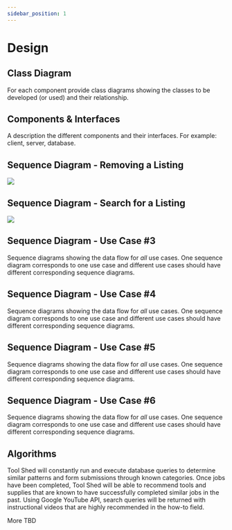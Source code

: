 ```yaml
---
sidebar_position: 1
---
```

# Design

## Class Diagram
For each component provide class diagrams showing the classes to be developed (or used) and their relationship.

## Components & Interfaces
A description the different components and their interfaces. For example: client, server, database.


## Sequence Diagram - Removing a Listing
[![](https://mermaid.ink/img/pako:eNptksFOGzEQhl9l5BMVJA-wB6QUeqgUqMSGnixVE3vYteIdB8-YKkK8e-2waQPqzfI_3_if3_NqXPJkOiP0XIgd3QYcMk6W0WnKUAAFHoWy5T1mDS7skRViavfrNASG3mUi_qj7Jt-i4haFPqFHMogGHuCOuHyUpck9aZNl1quV8IJKUM9lcX19GVMHfdlOQaVaaSaqB0-sAaNAYtikFKEfycPjw9pyTI3yHdyM5HYCmkCIIDxBqaNBEKgt_F-7GNWyr8iiPfRAmgO91F5SnCORpxLjYW66KF2LYWjDBF4ul5Ypth4Nb_R90nNuxiq1yQfAAUNNjtifButgW1QT38TgduQvvlRgfkbG9HvVkqA5PWnqEZP_YHKGnfI8B9yIPFCvqEUu7n9sfq1-rr6vV1_X387gd3mu_RyAp38fY67MRHnC4OsuvVoGsEZHmsiarh495p01lt9qHRZN_YGd6TQXujJlX5M_7d3pknyo63f3vpvHFX37A8Pq8ZU?type=png)](https://mermaid.live/edit#pako:eNptksFOGzEQhl9l5BMVJA-wB6QUeqgUqMSGnixVE3vYteIdB8-YKkK8e-2waQPqzfI_3_if3_NqXPJkOiP0XIgd3QYcMk6W0WnKUAAFHoWy5T1mDS7skRViavfrNASG3mUi_qj7Jt-i4haFPqFHMogGHuCOuHyUpck9aZNl1quV8IJKUM9lcX19GVMHfdlOQaVaaSaqB0-sAaNAYtikFKEfycPjw9pyTI3yHdyM5HYCmkCIIDxBqaNBEKgt_F-7GNWyr8iiPfRAmgO91F5SnCORpxLjYW66KF2LYWjDBF4ul5Ypth4Nb_R90nNuxiq1yQfAAUNNjtifButgW1QT38TgduQvvlRgfkbG9HvVkqA5PWnqEZP_YHKGnfI8B9yIPFCvqEUu7n9sfq1-rr6vV1_X387gd3mu_RyAp38fY67MRHnC4OsuvVoGsEZHmsiarh495p01lt9qHRZN_YGd6TQXujJlX5M_7d3pknyo63f3vpvHFX37A8Pq8ZU)

## Sequence Diagram - Search for a Listing
[![](https://mermaid.ink/img/pako:eNrVU8lOwzAQ_ZWRT6AuF245VEIqt0DpdkGRkGtPEgvHDl4kqqr_zmRpS6HlDDlZM29zPLNjwkpkCfP4HtEInCpeOF5l5l4E62Dt0WUG6GtOo8lkoG2hzLgMlU5gGTeVCh7aGggXJZqguPZgDays1bAsUcJ6kXYaJ-6IpEaNZAKpLRo2NcbjcytlJH70Vk0NhFbizcPNJoZgTQKLh6fV62o2S2874onQ6A86fal8rfkWHGVrMrX9X72ebR01Dwi5dRVwIztj8O11L1pNeeAb7pH-yTyFeUS3PVoceu2dv_o00AX62hqPR_S58FksXiDhc4e-vB6-zRxrSfnlj-xXXP5Q_PadPWoUNFe2Doom6e6fxO7HkwYaZnl-Sfsbq0dCZtiQVegqriTt4q7hZSyUWGHGEjpKzHnUIWOZ2ROUx2CXWyNYElzEIeueu19dluS0gVRFqWiFH7v9btd8yGpuXqw9YPafkGpRvQ?type=png)](https://mermaid.live/edit#pako:eNrVU8lOwzAQ_ZWRT6AuF245VEIqt0DpdkGRkGtPEgvHDl4kqqr_zmRpS6HlDDlZM29zPLNjwkpkCfP4HtEInCpeOF5l5l4E62Dt0WUG6GtOo8lkoG2hzLgMlU5gGTeVCh7aGggXJZqguPZgDays1bAsUcJ6kXYaJ-6IpEaNZAKpLRo2NcbjcytlJH70Vk0NhFbizcPNJoZgTQKLh6fV62o2S2874onQ6A86fal8rfkWHGVrMrX9X72ebR01Dwi5dRVwIztj8O11L1pNeeAb7pH-yTyFeUS3PVoceu2dv_o00AX62hqPR_S58FksXiDhc4e-vB6-zRxrSfnlj-xXXP5Q_PadPWoUNFe2Doom6e6fxO7HkwYaZnl-Sfsbq0dCZtiQVegqriTt4q7hZSyUWGHGEjpKzHnUIWOZ2ROUx2CXWyNYElzEIeueu19dluS0gVRFqWiFH7v9btd8yGpuXqw9YPafkGpRvQ)

## Sequence Diagram - Use Case #3
Sequence diagrams showing the data flow for _all_ use cases. One sequence diagram corresponds to one use case and different use cases should have different corresponding sequence diagrams.

## Sequence Diagram - Use Case #4
Sequence diagrams showing the data flow for _all_ use cases. One sequence diagram corresponds to one use case and different use cases should have different corresponding sequence diagrams.

## Sequence Diagram - Use Case #5
Sequence diagrams showing the data flow for _all_ use cases. One sequence diagram corresponds to one use case and different use cases should have different corresponding sequence diagrams.

## Sequence Diagram - Use Case #6
Sequence diagrams showing the data flow for _all_ use cases. One sequence diagram corresponds to one use case and different use cases should have different corresponding sequence diagrams.

## Algorithms
Tool Shed will constantly run and execute database queries to determine similar patterns and form submissions through known categories. Once jobs have been completed, Tool Shed will be able to recommend tools and supplies that are known to have successfully completed similar jobs in the past. Using Google YouTube API, search queries will be returned with instructional videos that are highly recommended in the how-to field. 

More TBD 

